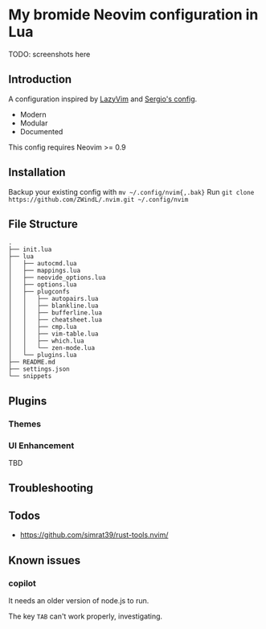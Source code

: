 # My bromide Neovim configuration in Lua

TODO: screenshots here

## Introduction
A configuration inspired by [LazyVim](https://github.com/LazyVim/LazyVim) and [Sergio's config](https://bitbucket.org/sergio/mylazy-nvim).

- Modern
- Modular
- Documented

This config requires Neovim >= 0.9

## Installation
Backup your existing config with `mv ~/.config/nvim{,.bak}`
Run `git clone https://github.com/ZWindL/.nvim.git ~/.config/nvim`

## File Structure
```
.
├── init.lua
├── lua
│   ├── autocmd.lua
│   ├── mappings.lua
│   ├── neovide_options.lua
│   ├── options.lua
│   ├── plugconfs
│   │   ├── autopairs.lua
│   │   ├── blankline.lua
│   │   ├── bufferline.lua
│   │   ├── cheatsheet.lua
│   │   ├── cmp.lua
│   │   ├── vim-table.lua
│   │   ├── which.lua
│   │   └── zen-mode.lua
│   └── plugins.lua
├── README.md
├── settings.json
└── snippets
```

## Plugins
### Themes
### UI Enhancement
TBD

## Troubleshooting

## Todos
- https://github.com/simrat39/rust-tools.nvim/

## Known issues
### copilot
It needs an older version of node.js to run.

The key `TAB` can't work properly, investigating.
